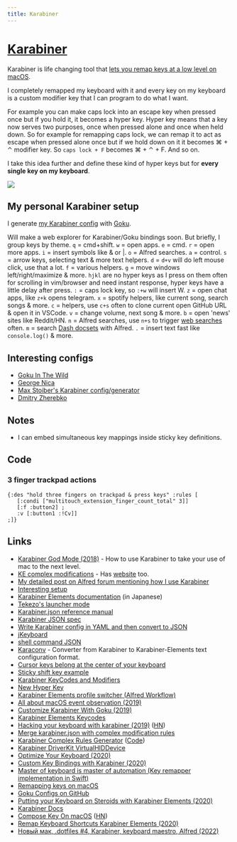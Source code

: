 ```yaml
---
title: Karabiner
---
```


# [Karabiner](https://github.com/tekezo/Karabiner-Elements)

Karabiner is life changing tool that [lets you remap keys at a low level on macOS](https://medium.com/@nikitavoloboev/karabiner-god-mode-7407a5ddc8f6).

I completely remapped my keyboard with it and every key on my keyboard is a custom modifier key that I can program to do what I want.

For example you can make caps lock into an escape key when pressed once but if you hold it, it becomes a hyper key. Hyper key means that a key now serves two purposes, once when pressed alone and once when held down. So for example for remapping caps lock, we can remap it to act as escape when pressed alone once but if we hold down on it it becomes ⌘ + ⌃ modifier key. So `caps lock + F` becomes ⌘ + ⌃ + F. And so on.

I take this idea further and define these kind of hyper keys but for **every single key on my keyboard**.

![](https://imgs.xkcd.com/comics/borrow_your_laptop_2x.png)

## My personal Karabiner setup

I generate [my Karabiner config](https://github.com/nikitavoloboev/dotfiles/blob/master/karabiner/karabiner.edn) with [Goku](https://github.com/yqrashawn/GokuRakuJoudo).

Will make a web explorer for Karabiner/Goku bindings soon. But briefly, I group keys by theme. `q` = cmd+shift. `w` = open apps. `e` = cmd. `r` = open more apps. `i` = insert symbols like & or |. `o` = Alfred searches. `a` = control. `s` = arrow keys, selecting text & more text helpers. `d` = `d+v` will do left mouse click, use that a lot. `f` = various helpers. `g` = move windows left/right/maximize & more. `hjkl` are no hyper keys as I press on them often for scrolling in vim/browser and need instant response, hyper keys have a little delay after press. `:` = caps lock key, so `:+w` will insert W. `z` = open chat apps, like `z+k` opens telegram. `x` = spotify helpers, like current song, search songs & more. `c` = helpers, use `c+s` often to clone current open GitHub URL & open it in VSCode. `v` = change volume, next song & more. `b` = open 'news' sites like Reddit/HN. `n` = Alfred searches, use `n+s` to trigger [web searches](https://github.com/nikitavoloboev/alfred-web-searches) often. `m` = search [Dash docsets](https://kapeli.com/dash) with Alfred. `.` = insert text fast like `console.log()` & more.

## Interesting configs

-  [Goku In The Wild](https://github.com/yqrashawn/GokuRakuJoudo/blob/master/in-the-wild.md)
-  [George Nica](https://github.com/kiinoda/goku)
-  [Max Stoiber's Karabiner config/generator](https://github.com/mxstbr/karabiner)
-  [Dmitry Zherebko](https://github.com/zmitry/.dotfiles/tree/master/karabiner)

## Notes

-  I can embed simultaneous key mappings inside sticky key definitions.

## Code

### 3 finger trackpad actions

```edn
{:des "hold three fingers on trackpad & press keys" :rules [
   [:condi ["multitouch_extension_finger_count_total" 3]]
   [:f :button2] ;
   :v [:button1 :!Cv]]
;]}
```

## Links

-  [Karabiner God Mode (2018)](https://medium.com/@nikitavoloboev/karabiner-god-mode-7407a5ddc8f6) - How to use Karabiner to take your use of mac to the next level.
-  [KE complex modifications](https://github.com/pqrs-org/KE-complex_modifications) - Has [website](https://pqrs.org/osx/karabiner/complex_modifications/) too.
-  [My detailed post on Alfred forum mentioning how I use Karabiner](https://www.alfredforum.com/topic/10673-how-to-make-the-alfred-search-window-a-frontmost-app/?do=findComment&comment=57212)
-  [Interesting setup](https://github.com/dunkarooftop/thought/blob/master/keymaps.org)
-  [Karabiner Elements documentation](https://qiita.com/s-show/items/a1fd228b04801477729c) (in Japanese)
-  [Tekezo's launcher mode](https://github.com/pqrs-org/KE-complex_modifications/blob/2348fb5ae3f0b04cea16b6b07ff6cf18e58885fb/docs/json/personal_tekezo_launcher_mode_v4.json)
-  [Karabiner.json reference manual](https://pqrs.org/osx/karabiner/json.html)
-  [Karabiner JSON spec](https://pqrs.org/osx/karabiner/json.html)
-  [Write Karabiner config in YAML and then convert to JSON](https://github.com/15cm/dotfiles/tree/master/.config/karabiner)
-  [jKeyboard](https://github.com/jhelvy/jKeyboard)
-  [shell command JSON](https://pqrs.org/osx/karabiner/json.html#typical-complex_modifications-examples-open-alfred-when-escape-is-held-down)
-  [Karaconv](https://github.com/durka/karaconv) - Converter from Karabiner to Karabiner-Elements text configuration format.
-  [Cursor keys belong at the center of your keyboard](http://tonsky.me/blog/cursor-keys/)
-  [Sticky shift key example](https://github.com/rcmdnk/KE-complex_modifications/blob/master/docs/json/sticky.json)
-  [Karabiner KeyCodes and Modifiers](https://github.com/tekezo/Karabiner-Elements/issues/925)
-  [New Hyper Key](https://josh.blog/2017/07/new-hyper-key)
-  [Karabiner Elements profile switcher (Alfred Workflow)](https://github.com/awinecki/karabiner-elements-profile-switcher)
-  [All about macOS event observation (2019)](https://docs.google.com/presentation/d/1nEaiPUduh1vjks0rDVRTcJaEULbSWWh1tVdG2HF_XSU/edit#slide=id.g5b38b1767c_0_2)
-  [Customize Karabiner With Goku (2019)](https://johnlindquist.com/customize-karabiner-with-goku)
-  [Karabiner Elements Keycodes](https://github.com/aerobounce/karabiner-elements-keycodes)
-  [Hacking your keyboard with karabiner (2019)](https://blog.kaush.co/2019/12/25/hacking-your-keyboard/) ([HN](https://news.ycombinator.com/item?id=21891082))
-  [Merge karabiner.json with complex modification rules](https://gist.github.com/narze/527ac6321c24cfde71bc3b30b7c078f3)
-  [Karabiner Complex Rules Generator](https://genesy.github.io/karabiner-complex-rules-generator/) ([Code](https://github.com/genesy/karabiner-complex-rules-generator))
-  [Karabiner DriverKit VirtualHIDDevice](https://github.com/pqrs-org/Karabiner-DriverKit-VirtualHIDDevice)
-  [Optimize Your Keyboard (2020)](https://www.pscp.tv/w/1vOxworogovxB)
-  [Custom Key Bindings with Karabiner (2020)](https://zacjones.io/custom-key-bindings)
-  [Master of keyboard is master of automation (Key remapper implementation in Swift)](https://github.com/creasty/Keyboard)
-  [Remapping keys on macOS](https://blog.codefront.net/2020/06/24/remapping-keys-on-macos)
-  [Goku Configs on GitHub](https://github.com/search?l=&o=desc&q=extension%3A.edn+filename%3Akarabiner.edn&s=&type=Code)
-  [Putting your Keyboard on Steroids with Karabiner Elements (2020)](https://dev.to/swyx/notes-on-karabiner-elements-from-john-lindquist-4cmo)
-  [Karabiner Docs](https://karabiner-elements.pqrs.org/docs/)
-  [Compose Key On macOS](https://github.com/Granitosaurus/macos-compose) ([HN](https://news.ycombinator.com/item?id=24553013))
-  [Remap Keyboard Shortcuts Karabiner Elements (2020)](https://www.youtube.com/watch?v=vysHEYTp0H4)
-  [Новый мак, .dotfiles #4, Karabiner, keyboard maestro, Alfred (2022)](https://www.youtube.com/watch?v=wSbZoW0cAww)
